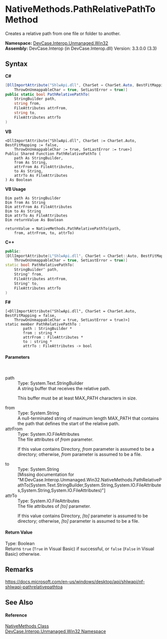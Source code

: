 # NativeMethods.PathRelativePathTo Method 
 

Creates a relative path from one file or folder to another.

**Namespace:**&nbsp;<a href="N_DevCase_Interop_Unmanaged_Win32">DevCase.Interop.Unmanaged.Win32</a><br />**Assembly:**&nbsp;DevCase.Interop (in DevCase.Interop.dll) Version: 3.3.0.0 (3.3)

## Syntax

**C#**<br />
``` C#
[DllImportAttribute("ShlwApi.dll", CharSet = CharSet.Auto, BestFitMapping = false, 
	ThrowOnUnmappableChar = true, SetLastError = true)]
public static bool PathRelativePathTo(
	StringBuilder path,
	string from,
	FileAttributes attrFrom,
	string to,
	FileAttributes attrTo
)
```

**VB**<br />
``` VB
<DllImportAttribute("ShlwApi.dll", CharSet := CharSet.Auto, BestFitMapping := false, 
	ThrowOnUnmappableChar := true, SetLastError := true>]
Public Shared Function PathRelativePathTo ( 
	path As StringBuilder,
	from As String,
	attrFrom As FileAttributes,
	to As String,
	attrTo As FileAttributes
) As Boolean
```

**VB Usage**<br />
``` VB Usage
Dim path As StringBuilder
Dim from As String
Dim attrFrom As FileAttributes
Dim to As String
Dim attrTo As FileAttributes
Dim returnValue As Boolean

returnValue = NativeMethods.PathRelativePathTo(path, 
	from, attrFrom, to, attrTo)
```

**C++**<br />
``` C++
public:
[DllImportAttribute(L"ShlwApi.dll", CharSet = CharSet::Auto, BestFitMapping = false, 
	ThrowOnUnmappableChar = true, SetLastError = true)]
static bool PathRelativePathTo(
	StringBuilder^ path, 
	String^ from, 
	FileAttributes attrFrom, 
	String^ to, 
	FileAttributes attrTo
)
```

**F#**<br />
``` F#
[<DllImportAttribute("ShlwApi.dll", CharSet = CharSet.Auto, BestFitMapping = false, 
	ThrowOnUnmappableChar = true, SetLastError = true)>]
static member PathRelativePathTo : 
        path : StringBuilder * 
        from : string * 
        attrFrom : FileAttributes * 
        to : string * 
        attrTo : FileAttributes -> bool 

```


#### Parameters
&nbsp;<dl><dt>path</dt><dd>Type: System.Text.StringBuilder<br />A string buffer that receives the relative path. 

 This buffer must be at least MAX_PATH characters in size.</dd><dt>from</dt><dd>Type: System.String<br />A null-terminated string of maximum length MAX_PATH that contains the path that defines the start of the relative path.</dd><dt>attrFrom</dt><dd>Type: System.IO.FileAttributes<br />The file attributes of *from* parameter. 

 If this value contains Directory, *from* parameter is assumed to be a directory; otherwise, *from* parameter is assumed to be a file.</dd><dt>to</dt><dd>Type: System.String<br />\[Missing <param name="to"/> documentation for "M:DevCase.Interop.Unmanaged.Win32.NativeMethods.PathRelativePathTo(System.Text.StringBuilder,System.String,System.IO.FileAttributes,System.String,System.IO.FileAttributes)"\]</dd><dt>attrTo</dt><dd>Type: System.IO.FileAttributes<br />The file attributes of *[to]* parameter. 

 If this value contains Directory, *[to]* parameter is assumed to be directory; otherwise, *[to]* parameter is assumed to be a file.</dd></dl>

#### Return Value
Type: Boolean<br />Returns `true` (`True` in Visual Basic) if successful, or `false` (`False` in Visual Basic) otherwise.

## Remarks
<a href="https://docs.microsoft.com/en-us/windows/desktop/api/shlwapi/nf-shlwapi-pathrelativepathtoa" target="_blank">https://docs.microsoft.com/en-us/windows/desktop/api/shlwapi/nf-shlwapi-pathrelativepathtoa</a>

## See Also


#### Reference
<a href="T_DevCase_Interop_Unmanaged_Win32_NativeMethods">NativeMethods Class</a><br /><a href="N_DevCase_Interop_Unmanaged_Win32">DevCase.Interop.Unmanaged.Win32 Namespace</a><br />